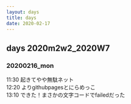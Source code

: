 ```yaml
---
layout: days
title: days
date: 2020-02-17
---
```

## days 2020m2w2_2020W7
  
### 20200216_mon
11:30 起きてやや無駄ネット  
12:20 よりgithubpagesとにらめっこ  
13:10 できた！まさかの文字コードでfailedだった  
